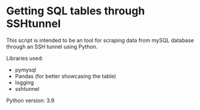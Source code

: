 # Getting SQL tables through SSHtunnel
This script is intended to be an tool for scraping data from mySQL database through an SSH tunnel using Python.

Libraries used:
- pymysql
- Pandas (for better showcasing the table)
- logging
- sshtunnel

Python version: 3.9
